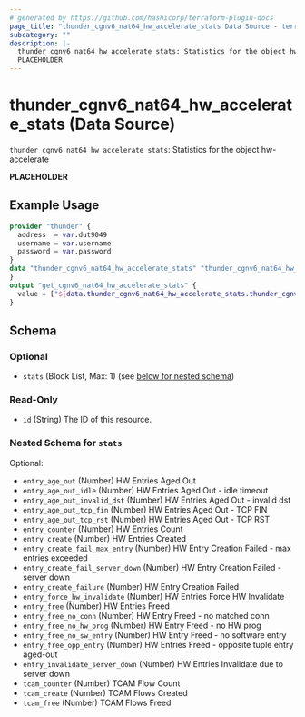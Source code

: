 ```yaml
---
# generated by https://github.com/hashicorp/terraform-plugin-docs
page_title: "thunder_cgnv6_nat64_hw_accelerate_stats Data Source - terraform-provider-thunder"
subcategory: ""
description: |-
  thunder_cgnv6_nat64_hw_accelerate_stats: Statistics for the object hw-accelerate
  PLACEHOLDER
---
```


# thunder_cgnv6_nat64_hw_accelerate_stats (Data Source)

`thunder_cgnv6_nat64_hw_accelerate_stats`: Statistics for the object hw-accelerate

__PLACEHOLDER__

## Example Usage

```terraform
provider "thunder" {
  address  = var.dut9049
  username = var.username
  password = var.password
}
data "thunder_cgnv6_nat64_hw_accelerate_stats" "thunder_cgnv6_nat64_hw_accelerate_stats" {
}
output "get_cgnv6_nat64_hw_accelerate_stats" {
  value = ["${data.thunder_cgnv6_nat64_hw_accelerate_stats.thunder_cgnv6_nat64_hw_accelerate_stats}"]
}
```

<!-- schema generated by tfplugindocs -->
## Schema

### Optional

- `stats` (Block List, Max: 1) (see [below for nested schema](#nestedblock--stats))

### Read-Only

- `id` (String) The ID of this resource.

<a id="nestedblock--stats"></a>
### Nested Schema for `stats`

Optional:

- `entry_age_out` (Number) HW Entries Aged Out
- `entry_age_out_idle` (Number) HW Entries Aged Out - idle timeout
- `entry_age_out_invalid_dst` (Number) HW Entries Aged Out - invalid dst
- `entry_age_out_tcp_fin` (Number) HW Entries Aged Out - TCP FIN
- `entry_age_out_tcp_rst` (Number) HW Entries Aged Out - TCP RST
- `entry_counter` (Number) HW Entries Count
- `entry_create` (Number) HW Entries Created
- `entry_create_fail_max_entry` (Number) HW Entry Creation Failed - max entries exceeded
- `entry_create_fail_server_down` (Number) HW Entry Creation Failed - server down
- `entry_create_failure` (Number) HW Entry Creation Failed
- `entry_force_hw_invalidate` (Number) HW Entries Force HW Invalidate
- `entry_free` (Number) HW Entries Freed
- `entry_free_no_conn` (Number) HW Entry Freed - no matched conn
- `entry_free_no_hw_prog` (Number) HW Entry Freed - no HW prog
- `entry_free_no_sw_entry` (Number) HW Entry Freed - no software entry
- `entry_free_opp_entry` (Number) HW Entries Freed - opposite tuple entry aged-out
- `entry_invalidate_server_down` (Number) HW Entries Invalidate due to server down
- `tcam_counter` (Number) TCAM Flow Count
- `tcam_create` (Number) TCAM Flows Created
- `tcam_free` (Number) TCAM Flows Freed


